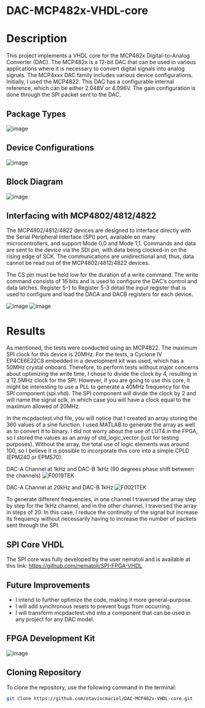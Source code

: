 # DAC-MCP482x-VHDL-core

# Description
This project implements a VHDL core for the MCP482x Digital-to-Analog Converter (DAC). The MCP482x is a 12-bit DAC that can be used in various applications where it is necessary to convert digital signals into analog signals. The MCP4xxx DAC family includes various device configurations. Initially, I used the MCP4822. This DAC has a configurable internal reference, which can be either 2.048V or 4.096V. The gain configuration is done through the SPI packet sent to the DAC.

## Package Types

![image](https://github.com/otaviocmaciel/DAC-MCP482x-VHDL-core/assets/93693421/8c0adf6e-27fd-4025-b1e6-32b4dd180e3e)

## Device Configurations

![image](https://github.com/otaviocmaciel/DAC-MCP482x-VHDL-core/assets/93693421/0ca4b8a5-452b-46b2-a752-d8c086b3159e)

## Block Diagram

![image](https://github.com/otaviocmaciel/DAC-MCP482x-VHDL-core/assets/93693421/48a41e25-2c3b-4c11-bcb6-29ea5089c680)

## Interfacing with MCP4802/4812/4822

The MCP4802/4812/4822 devices are designed to interface directly with the Serial Peripheral Interface (SPI) port, available on many microcontrollers, and support Mode 0,0 and Mode 1,1. Commands and data are sent to the device via the SDI pin, with data being clocked-in on the rising edge of SCK. The communications are unidirectional and, thus, data cannot be read out of the MCP4802/4812/4822 devices.

The CS pin must be held low for the duration of a write command. The write command consists of 16 bits and is used to configure the DAC’s control and data latches. Register 5-1 to Register 5-3 detail the input register that is used to configure and load the DACA and DACB registers for each device.

![image](https://github.com/otaviocmaciel/DAC-MCP482x-VHDL-core/assets/93693421/039b77db-fb1e-4902-8b5a-2dff9fe0c195)
![image](https://github.com/otaviocmaciel/DAC-MCP482x-VHDL-core/assets/93693421/c31e0c8c-61ac-444c-8dc2-3e9b7d5eb75d)

# Results
As mentioned, the tests were conducted using an MCP4822. The maximum SPI clock for this device is 20MHz. For the tests, a Cyclone IV EP4CE6E22C8 embedded in a development kit was used, which has a 50MHz crystal onboard. Therefore, to perform tests without major concerns about optimizing the write time, I chose to divide the clock by 4, resulting in a 12.5MHz clock for the SPI. However, if you are going to use this core, it might be interesting to use a PLL to generate a 40MHz frequency for the SPI component (spi.vhd). The SPI component will divide the clock by 2 and will name the signal sclk, in which case you will have a clock equal to the maximum allowed of 20MHz.

In the mcpdactest.vhd file, you will notice that I created an array storing the 360 values of a sine function. I used MATLAB to generate the array as well as to convert it to binary. I did not worry about the use of LUT4 in the FPGA, so I stored the values as an array of std_logic_vector (just for testing purposes). Without the array, the total use of logic elements was around 100, so I believe it is possible to incorporate this core into a simple CPLD (EPM240 or EPM570).

DAC-A Channel at 1kHz and DAC-B 1kHz (90 degrees phase shift between the channels)
![F0019TEK](https://github.com/otaviocmaciel/DAC-MCP482x-VHDL-core/assets/93693421/f437e005-932b-4b58-967c-ac644f371e15)

DAC-A Channel at 20kHz and DAC-B 1kHz
![F0021TEK](https://github.com/otaviocmaciel/DAC-MCP482x-VHDL-core/assets/93693421/1031b170-0775-4492-a976-10f079ca990b)

To generate different frequencies, in one channel I traversed the array step by step for the 1kHz channel, and in the other channel, I traversed the array in steps of 20. In this case, I reduce the continuity of the signal but increase its frequency without necessarily having to increase the number of packets sent through the SPI.

## SPI Core VHDL
The SPI core was fully developed by the user nematoli and is available at this link: https://github.com/nematoli/SPI-FPGA-VHDL

## Future Improvements
* I intend to further optimize the code, making it more general-purpose. 
* I will add synchronous resets to prevent bugs from occurring.
* I will transform mcpdactest.vhd into a component that can be used in any project for any DAC model.

## FPGA Development Kit
![image](https://github.com/otaviocmaciel/DAC-MCP482x-VHDL-core/assets/93693421/1947d1e2-4602-40d2-8954-970e222e4a99)

## Cloning Repository
To clone the repository, use the following command in the terminal:
```bash
git clone https://github.com/otaviocmaciel/DAC-MCP482x-VHDL-core.git
